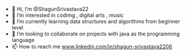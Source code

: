 - 👋 Hi, I’m @ShagunSrivastava22
- 👀 I’m interested in codimg , digital arts , music
- 🌱 I’m currently learning data structures and algorithms from beginner level
- 💞️ I’m looking to collaborate on projects with java as the programming language 
- 📫 How to reach me www.linkedin.com/in/shagun-srivastava2206



<!---
ShagunSrivastava22/ShagunSrivastava22 is a ✨ special ✨ repository because its `README.md` (this file) appears on your GitHub profile.
You can click the Preview link to take a look at your changes.
--->
